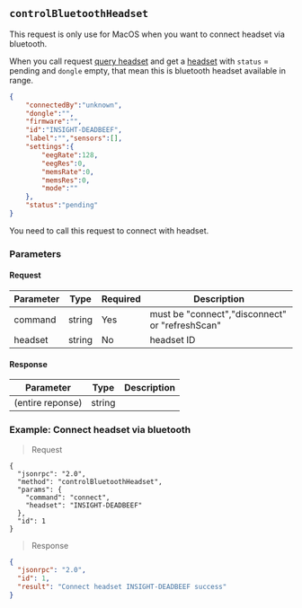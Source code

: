 ## `controlBluetoothHeadset`

<div class="fullwidth">

This request is only use for MacOS when you want to connect headset via bluetooth.

When you call request [query headset](#queryheadsets) and get a [headset](#headset-object) with `status` = pending and `dongle` empty, that mean this is bluetooth headset available in range. 

```json
{
	"connectedBy":"unknown",
	"dongle":"",
	"firmware":"",
	"id":"INSIGHT-DEADBEEF",
	"label":"","sensors":[],
	"settings":{
		"eegRate":128,
		"eegRes":0,
		"memsRate":0,
		"memsRes":0,
		"mode":""
	},
	"status":"pending"
}
```

You need to call this request to connect with headset.

### Parameters

#### Request

Parameter | Type   | Required | Description
--------- | ----   | ---------| -----------
command   | string  | Yes | must be "connect","disconnect" or "refreshScan"
headset   | string  | No | headset ID

#### Response

Parameter | Type   | Description
--------- | ----   | -----------
(entire reponse) | string |   

</div>

### Example: Connect headset via bluetooth

> Request

```json--raw
{
  "jsonrpc": "2.0",
  "method": "controlBluetoothHeadset",
  "params": {
    "command": "connect",
    "headset": "INSIGHT-DEADBEEF"
  },
  "id": 1
}
```

<!-- ```javascript
  ws.send({
    "jsonrpc": "2.0",
    "method": "controlBluetoothHeadset",
    "params": {
      "command": "connect",
      "headset": "INSIGHT-DEADBEEF"
    },
    "id": 1
  });
``` -->

> Response

```json
{
  "jsonrpc": "2.0",
  "id": 1,
  "result": "Connect headset INSIGHT-DEADBEEF success"
}
```